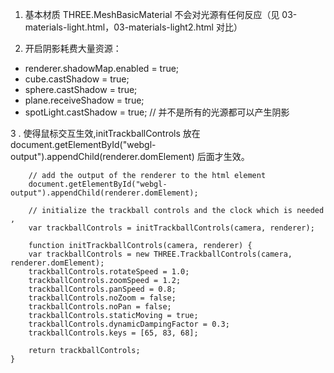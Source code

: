 1. 基本材质 THREE.MeshBasicMaterial 不会对光源有任何反应（见 03-materials-light.html，03-materials-light2.html 对比）

2. 开启阴影耗费大量资源：

- renderer.shadowMap.enabled = true;
- cube.castShadow = true;
- sphere.castShadow = true;
- plane.receiveShadow = true;
- spotLight.castShadow = true; // 并不是所有的光源都可以产生阴影

3 . 使得鼠标交互生效,initTrackballControls 放在 document.getElementById("webgl-output").appendChild(renderer.domElement) 后面才生效。

```
    // add the output of the renderer to the html element
    document.getElementById("webgl-output").appendChild(renderer.domElement);

    // initialize the trackball controls and the clock which is needed ,
    var trackballControls = initTrackballControls(camera, renderer);

    function initTrackballControls(camera, renderer) {
    var trackballControls = new THREE.TrackballControls(camera, renderer.domElement);
    trackballControls.rotateSpeed = 1.0;
    trackballControls.zoomSpeed = 1.2;
    trackballControls.panSpeed = 0.8;
    trackballControls.noZoom = false;
    trackballControls.noPan = false;
    trackballControls.staticMoving = true;
    trackballControls.dynamicDampingFactor = 0.3;
    trackballControls.keys = [65, 83, 68];

    return trackballControls;
}

```
